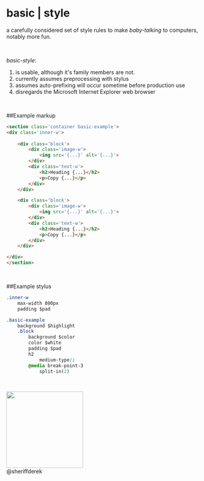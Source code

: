 
basic | style
=============

a carefully considered set of style rules to make *baby-talking* to computers, notably more fun.

<br />

*basic-style*:

1. is usable, although it's family members are not.
2. currently assumes preprocessing with stylus
3. assumes auto-prefixing will occur sometime before production use
4. disregards the Microsoft Internet Explorer web browser

<br>

##Example markup
```html
<section class='container basic-example'>
<div class='inner-w'>
	
	<div class='block'>
		<div class='image-w'>
			<img src='{...}' alt='{...}'>
		</div>
		<div class='text-w'>
			<h2>Heading {...}</h2>
			<p>Copy {...}</p>
		</div>
	</div>

	<div class='block'>
		<div class='image-w'>
			<img src='{...}' alt='{...}'>
		</div>
		<div class='text-w'>
			<h2>Heading {...}</h2>
			<p>Copy {...}</p>
		</div>
	</div>

</div>
</section>
```
<br>

##Example stylus
```css
.inner-w
	max-width 800px
	padding $pad

.basic-example
	background $highlight
	.block
		background $color
		color $white
		padding $pad
		h2
			medium-type()
		@media break-point-3
			split-in(2)
```	
<br>


<img src='http://sheriffderek.consulting/resources/social/insignia/512.png' alt='.' width='200px' height='200px' /><br />
@sheriffderek
